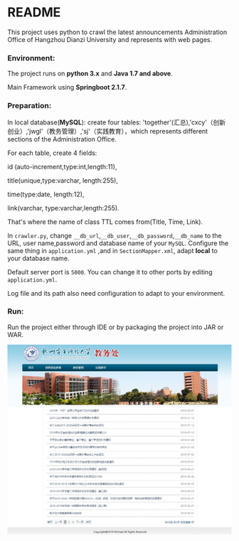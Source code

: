 # README

This project uses python to crawl the latest announcements Administration Office of Hangzhou Dianzi University and represents with web pages. 

### Environment:

The project runs on **python 3.x** and **Java 1.7 and above**.

 Main Framework using **Springboot 2.1.7**. 

### Preparation:

In local database(**MySQL**): create four tables: 'together'(汇总),'cxcy'（创新创业）,'jwgl'（教务管理）,'sj'（实践教育），which represents different sections of the Administration Office. 

For each table, create 4 fields: 

id (auto-increment,type:int,length:11), 

title(unique,type:varchar, length:255),

time(type:date, length:12), 

link(varchar, type:varchar,length:255).

That's where the name of class TTL comes from(Title, Time, Link).

In `crawler.py`, change `__db_url`,`__db_user`,`__db_password`,`__db_name` to the URL, user name,password and database name of your `MySQL`.   Configure the same thing in `application.yml` ,and in `SectionMapper.xml`, adapt **local** to your database name. 

Default server port is `5000`. You can change it to other ports by editing `application.yml`.   

Log file and its path also need configuration to adapt to your environment.

### Run:

Run the project either through IDE or by packaging the project into JAR or WAR.

![](preview.JPG)